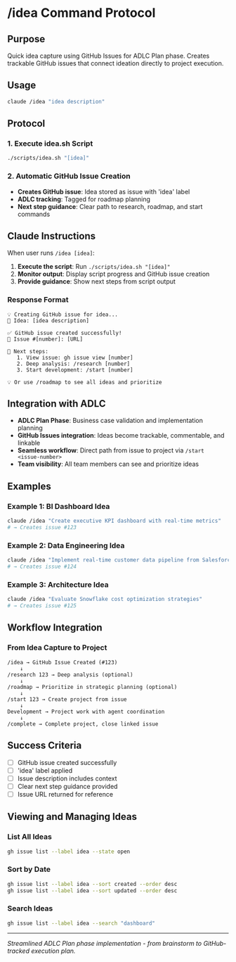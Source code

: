 # /idea Command Protocol

## Purpose
Quick idea capture using GitHub Issues for ADLC Plan phase. Creates trackable GitHub issues that connect ideation directly to project execution.

## Usage
```bash
claude /idea "idea description"
```

## Protocol

### 1. Execute idea.sh Script
```bash
./scripts/idea.sh "[idea]"
```

### 2. Automatic GitHub Issue Creation
- **Creates GitHub issue**: Idea stored as issue with 'idea' label
- **ADLC tracking**: Tagged for roadmap planning
- **Next step guidance**: Clear path to research, roadmap, and start commands

## Claude Instructions

When user runs `/idea [idea]`:

1. **Execute the script**: Run `./scripts/idea.sh "[idea]"`
2. **Monitor output**: Display script progress and GitHub issue creation
3. **Provide guidance**: Show next steps from script output

### Response Format
```
💡 Creating GitHub issue for idea...
📝 Idea: [idea description]

✅ GitHub issue created successfully!
🔗 Issue #[number]: [URL]

🎯 Next steps:
   1. View issue: gh issue view [number]
   2. Deep analysis: /research [number]
   3. Start development: /start [number]

💡 Or use /roadmap to see all ideas and prioritize
```

## Integration with ADLC
- **ADLC Plan Phase**: Business case validation and implementation planning
- **GitHub Issues integration**: Ideas become trackable, commentable, and linkable
- **Seamless workflow**: Direct path from issue to project via `/start <issue-number>`
- **Team visibility**: All team members can see and prioritize ideas

## Examples

### Example 1: BI Dashboard Idea
```bash
claude /idea "Create executive KPI dashboard with real-time metrics"
# → Creates issue #123
```

### Example 2: Data Engineering Idea
```bash
claude /idea "Implement real-time customer data pipeline from Salesforce"
# → Creates issue #124
```

### Example 3: Architecture Idea
```bash
claude /idea "Evaluate Snowflake cost optimization strategies"
# → Creates issue #125
```

## Workflow Integration

### From Idea Capture to Project
```
/idea → GitHub Issue Created (#123)
    ↓
/research 123 → Deep analysis (optional)
    ↓
/roadmap → Prioritize in strategic planning (optional)
    ↓
/start 123 → Create project from issue
    ↓
Development → Project work with agent coordination
    ↓
/complete → Complete project, close linked issue
```

## Success Criteria
- [ ] GitHub issue created successfully
- [ ] 'idea' label applied
- [ ] Issue description includes context
- [ ] Clear next step guidance provided
- [ ] Issue URL returned for reference

## Viewing and Managing Ideas

### List All Ideas
```bash
gh issue list --label idea --state open
```

### Sort by Date
```bash
gh issue list --label idea --sort created --order desc
gh issue list --label idea --sort updated --order desc
```

### Search Ideas
```bash
gh issue list --label idea --search "dashboard"
```

---

*Streamlined ADLC Plan phase implementation - from brainstorm to GitHub-tracked execution plan.*
